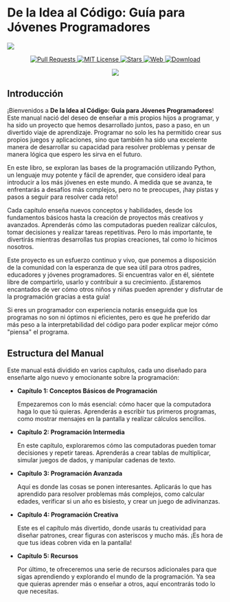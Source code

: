 
# De la Idea al Código: Guía para Jóvenes Programadores


![](https://repository-images.githubusercontent.com/848736141/31b3ca99-1c64-4a3a-af0e-7049e6bc65fc)

<p align="center">
  <a href="https://github.com/imarranz/de-la-idea-al-codigo/pulls">
    <img src="https://img.shields.io/badge/PRs-welcome-brightgreen.svg?longCache=true" alt="Pull Requests">
  </a>
  <a href="LICENSE.md">
    <img src="https://img.shields.io/badge/License-MIT-red.svg?longCache=true" alt="MIT License">
  </a>
   <a href="https://github.com/imarranz/de-la-idea-al-codigo"><img src="https://img.shields.io/github/stars/imarranz/de-la-idea-al-codigo" alt="Stars"/>
  </a>
   <a href="https://imarranz.github.io/de-la-idea-al-codigo/"><img src="https://img.shields.io/website?url=https%3A%2F%2Fimarranz.github.io%2Fde-la-idea-al-codigo%2F&up_message=De%20la%20Idea%20al%20C%C3%B3digo" alt="Web"/>
  </a>
  <a href="https://drive.google.com/file/d/1RfJuhj5n8FH9NDat_qjMiBo2XB1fAzDe/view?usp=drive_link">
      <img src="https://img.shields.io/badge/Google%20Drive-4285F4?logo=googledrive&logoColor=fff" alt="Download"/>
  </a>
</p>

<p align="center">
  <a href="https://twitter.com/imarranz" target="_blank">
    <img src="https://img.shields.io/twitter/follow/imarranz.svg?logo=twitter">
  </a>
</p>

## Introducción

¡Bienvenidos a **De la Idea al Código: Guía para Jóvenes Programadores**! Este manual nació del deseo de enseñar a mis propios hijos a programar, y ha sido un proyecto que hemos desarrollado juntos, paso a paso, en un divertido viaje de aprendizaje. Programar no solo les ha permitido crear sus propios juegos y aplicaciones, sino que también ha sido una excelente manera de desarrollar su capacidad para resolver problemas y pensar de manera lógica que espero les sirva en el futuro.

En este libro, se exploran las bases de la programación utilizando Python, un lenguaje muy potente y fácil de aprender, que considero ideal para introducir a los más jóvenes en este mundo. A medida que se avanza, te enfrentarás a desafíos más complejos, pero no te preocupes, ¡hay pistas y pasos a seguir para resolver cada reto!

Cada capítulo enseña nuevos conceptos y habilidades, desde los fundamentos básicos hasta la creación de proyectos más creativos y avanzados. Aprenderás cómo las computadoras pueden realizar cálculos, tomar decisiones y realizar tareas repetitivas. Pero lo más importante, te divertirás mientras desarrollas tus propias creaciones, tal como lo hicimos nosotros.

Este proyecto es un esfuerzo continuo y vivo, que ponemos a disposición de la comunidad con la esperanza de que sea útil para otros padres, educadores y jóvenes programadores. Si encuentras valor en él, siéntete libre de compartirlo, usarlo y contribuir a su crecimiento. ¡Estaremos encantados de ver cómo otros niños y niñas pueden aprender y disfrutar de la programación gracias a esta guía!

Si eres un programador con experiencia notarás enseguida que los programas no son ni óptimos ni eficientes, pero es que he preferido dar más peso a la interpretabilidad del código para poder explicar mejor cómo "piensa" el programa.

## Estructura del Manual

Este manual está dividido en varios capítulos, cada uno diseñado para enseñarte algo nuevo y emocionante sobre la programación:

- **Capítulo 1: Conceptos Básicos de Programación**

  Empezaremos con lo más esencial: cómo hacer que la computadora haga lo que tú quieras. Aprenderás a escribir tus primeros programas, como mostrar mensajes en la pantalla y realizar cálculos sencillos.

- **Capítulo 2: Programación Intermedia**

  En este capítulo, exploraremos cómo las computadoras pueden tomar decisiones y repetir tareas. Aprenderás a crear tablas de multiplicar, simular juegos de dados, y manipular cadenas de texto.

- **Capítulo 3: Programación Avanzada**

  Aquí es donde las cosas se ponen interesantes. Aplicarás lo que has aprendido para resolver problemas más complejos, como calcular edades, verificar si un año es bisiesto, y crear un juego de adivinanzas.

- **Capítulo 4: Programación Creativa**

  Este es el capítulo más divertido, donde usarás tu creatividad para diseñar patrones, crear figuras con asteriscos y mucho más. ¡Es hora de que tus ideas cobren vida en la pantalla!

- **Capítulo 5: Recursos**

  Por último, te ofreceremos una serie de recursos adicionales para que sigas aprendiendo y explorando el mundo de la programación. Ya sea que quieras aprender más o enseñar a otros, aquí encontrarás todo lo que necesitas.
